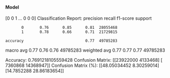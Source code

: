 #### Model
[0 0 1 ... 0 0 0]
Classification Report:
              precision    recall  f1-score   support

           0       0.76      0.85      0.81  28055468
           1       0.78      0.66      0.71  21729815

    accuracy                           0.77  49785283
   macro avg       0.77      0.76      0.76  49785283
weighted avg       0.77      0.77      0.77  49785283

Accuracy: 0.7691218105559428
Confusion Matrix:
[[23922000  4133468]
 [ 7360868 14368947]]
Confusion Matrix (%):
[[48.05034452  8.30259014]
 [14.7852288  28.86183654]]
